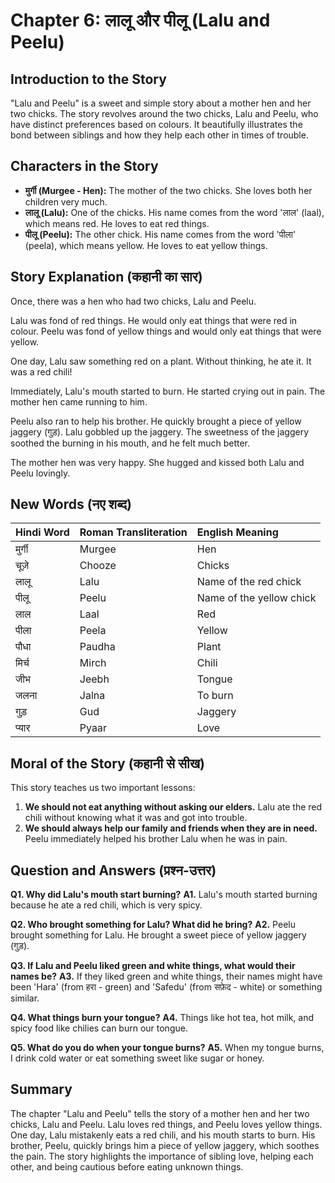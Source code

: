 # Chapter 6: लालू और पीलू (Lalu and Peelu)

## Introduction to the Story

"Lalu and Peelu" is a sweet and simple story about a mother hen and her two chicks. The story revolves around the two chicks, Lalu and Peelu, who have distinct preferences based on colours. It beautifully illustrates the bond between siblings and how they help each other in times of trouble.

## Characters in the Story

*   **मुर्गी (Murgee - Hen):** The mother of the two chicks. She loves both her children very much.
*   **लालू (Lalu):** One of the chicks. His name comes from the word 'लाल' (laal), which means red. He loves to eat red things.
*   **पीलू (Peelu):** The other chick. His name comes from the word 'पीला' (peela), which means yellow. He loves to eat yellow things.

## Story Explanation (कहानी का सार)

Once, there was a hen who had two chicks, Lalu and Peelu.

Lalu was fond of red things. He would only eat things that were red in colour. Peelu was fond of yellow things and would only eat things that were yellow.

One day, Lalu saw something red on a plant. Without thinking, he ate it. It was a red chili!

Immediately, Lalu's mouth started to burn. He started crying out in pain. The mother hen came running to him.

Peelu also ran to help his brother. He quickly brought a piece of yellow jaggery (गुड़). Lalu gobbled up the jaggery. The sweetness of the jaggery soothed the burning in his mouth, and he felt much better.

The mother hen was very happy. She hugged and kissed both Lalu and Peelu lovingly.

## New Words (नए शब्द)

| Hindi Word | Roman Transliteration | English Meaning |
| :--- | :--- | :--- |
| मुर्गी | Murgee | Hen |
| चूज़े | Chooze | Chicks |
| लालू | Lalu | Name of the red chick |
| पीलू | Peelu | Name of the yellow chick |
| लाल | Laal | Red |
| पीला | Peela | Yellow |
| पौधा | Paudha | Plant |
| मिर्च | Mirch | Chili |
| जीभ | Jeebh | Tongue |
| जलना | Jalna | To burn |
| गुड़ | Gud | Jaggery |
| प्यार | Pyaar | Love |

## Moral of the Story (कहानी से सीख)

This story teaches us two important lessons:
1.  **We should not eat anything without asking our elders.** Lalu ate the red chili without knowing what it was and got into trouble.
2.  **We should always help our family and friends when they are in need.** Peelu immediately helped his brother Lalu when he was in pain.

## Question and Answers (प्रश्न-उत्तर)

**Q1. Why did Lalu's mouth start burning?**
**A1.** Lalu's mouth started burning because he ate a red chili, which is very spicy.

**Q2. Who brought something for Lalu? What did he bring?**
**A2.** Peelu brought something for Lalu. He brought a sweet piece of yellow jaggery (गुड़).

**Q3. If Lalu and Peelu liked green and white things, what would their names be?**
**A3.** If they liked green and white things, their names might have been 'Hara' (from हरा - green) and 'Safedu' (from सफ़ेद - white) or something similar.

**Q4. What things burn your tongue?**
**A4.** Things like hot tea, hot milk, and spicy food like chilies can burn our tongue.

**Q5. What do you do when your tongue burns?**
**A5.** When my tongue burns, I drink cold water or eat something sweet like sugar or honey.

## Summary

The chapter "Lalu and Peelu" tells the story of a mother hen and her two chicks, Lalu and Peelu. Lalu loves red things, and Peelu loves yellow things. One day, Lalu mistakenly eats a red chili, and his mouth starts to burn. His brother, Peelu, quickly brings him a piece of yellow jaggery, which soothes the pain. The story highlights the importance of sibling love, helping each other, and being cautious before eating unknown things.